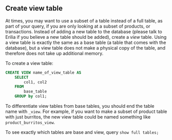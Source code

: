 ## Create view table
At times, you may want to use a subset of a table instead of a full table, as part of your query, if you are only looking at a subset of products, or transactions.
Instead of adding a new table to the database (please talk to Erilia if you believe a new table should be added), create a *view* table.
Using a view table is exactly the same as a base table (a table that comes with the database), but a view table does not make a physical copy of the table, and therefore does not take up additional memory.

To create a view table:
```SQL
CREATE VIEW name_of_view_table AS
    SELECT 
        col1, col2
    FROM
        base_table
    GROUP by col1;
```

To differentiate view tables from base tables, you should end the table name with ```_view```.
For example, if you want to make a subset of product table with just burritos, the new view table could be named something like ```product_burritos_view```.

To see exactly which tables are base and view, query ```show full tables;```
